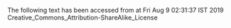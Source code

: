 The following text has been accessed from at Fri Aug 9 02:31:37 IST 2019
Creative_Commons_Attribution-ShareAlike_License
